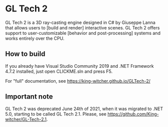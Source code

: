 # GL Tech 2

GL Tech 2 is a 3D ray-casting engine designed in C# by Giuseppe Lanna that allows users to [build and render] interactive scenes. GL Tech 2 offers support to user-customizable [behavior and post-processing] systems and works entirely over the CPU.

## How to build

If you already have Visual Studio Community 2019 and .NET Framework 4.7.2 installed, just open CLICKME.sln and press F5.

For "full" documentation, see https://king-witcher.github.io/GLTech-2/

## Important note

GL Tech 2 was deprecated June 24th of 2021, when it was migrated to .NET 5.0, starting to be called GL Tech 2.1. Please, see https://github.com/King-witcher/GL-Tech-2.1.
